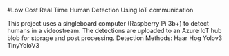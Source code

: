 #Low Cost Real Time Human Detection Using IoT communication

This project uses a singleboard computer (Raspberry Pi 3b+) to detect humans in a videostream.
The detections are uploaded to an Azure IoT hub blob for storage and post processing.
Detection Methods:
  Haar
  Hog
  Yolov3
  TinyYoloV3
